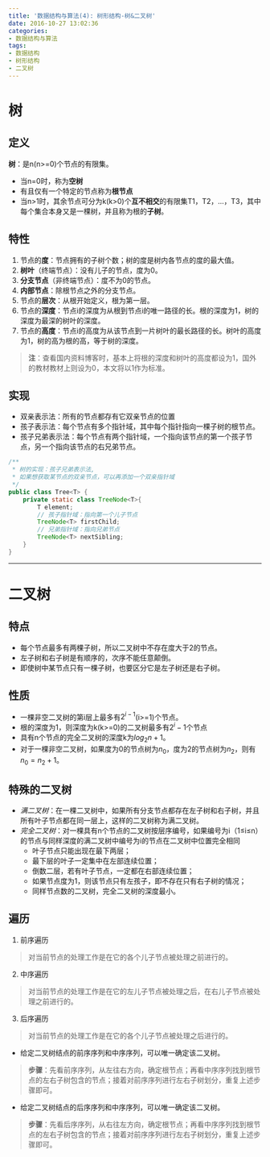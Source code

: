 ```yaml
---
title: '数据结构与算法(4): 树形结构-树&二叉树'
date: 2016-10-27 13:02:36
categories:
- 数据结构与算法
tags:
- 数据结构
- 树形结构
- 二叉树
---
```


# 树
## 定义
**树**：是n(n>=0)个节点的有限集。
* 当n=0时，称为**空树**
* 有且仅有一个特定的节点称为**根节点**
* 当n>1时，其余节点可分为k(k>0)个**互不相交**的有限集T1，T2，...，T3，其中每个集合本身又是一棵树，并且称为根的**子树**。

## 特性
1. 节点的**度**：节点拥有的子树个数；树的度是树内各节点的度的最大值。
2. **树叶**（终端节点）：没有儿子的节点，度为0。
3. **分支节点**（非终端节点）：度不为0的节点。
4. **内部节点**：除根节点之外的分支节点。
5. 节点的**层次**：从根开始定义，根为第一层。
6. 节点的**深度**：节点i的深度为从根到节点i的唯一路径的长。根的深度为1，树的深度为最深的树叶的深度。
7. 节点的**高度**：节点i的高度为从该节点到一片树叶的最长路径的长。树叶的高度为1，树的高为根的高，等于树的深度。
>**注**：查看国内资料博客时，基本上将根的深度和树叶的高度都设为1，国外的教材教材上则设为0，本文将以1作为标准。

## 实现
* 双亲表示法：所有的节点都存有它双亲节点的位置
* 孩子表示法：每个节点有多个指针域，其中每个指针指向一棵子树的根节点。
* 孩子兄弟表示法：每个节点有两个指针域，一个指向该节点的第一个孩子节点，另一个指向该节点的右兄弟节点。
```java
/**
 * 树的实现：孩子兄弟表示法,
 * 如果想获取某节点的双亲节点，可以再添加一个双亲指针域
 */
public class Tree<T> {
    private static class TreeNode<T>{
        T element;
        // 孩子指针域：指向第一个儿子节点
        TreeNode<T> firstChild;
        // 兄弟指针域：指向兄弟节点
        TreeNode<T> nextSibling;
    }
}
```

- - -

# 二叉树
## 特点
* 每个节点最多有两棵子树，所以二叉树中不存在度大于2的节点。
* 左子树和右子树是有顺序的，次序不能任意颠倒。
* 即使树中某节点只有一棵子树，也要区分它是左子树还是右子树。

## 性质
* 一棵非空二叉树的第i层上最多有$2^{i-1}$(i>=1)个节点。
* 根的深度为1，则深度为k(k>=0)的二叉树最多有$2^{i}-1$个节点
* 具有n个节点的完全二叉树的深度k为$log_{2}n+1$。
* 对于一棵非空二叉树，如果度为0的节点树为$n_0$，度为2的节点树为$n_2$，则有$n_0=n_2+1$。

## 特殊的二叉树
* *满二叉树*：在一棵二叉树中，如果所有分支节点都存在左子树和右子树，并且所有叶子节点都在同一层上，这样的二叉树称为满二叉树。
* *完全二叉树*：对一棵具有n个节点的二叉树按层序编号，如果编号为i（1≤i≤n）的节点与同样深度的满二叉树中编号为i的节点在二叉树中位置完全相同
    * 叶子节点只能出现在最下两层；
    * 最下层的叶子一定集中在左部连续位置；
    * 倒数二层，若有叶子节点，一定都在右部连续位置；
    * 如果节点度为1，则该节点只有左孩子，即不存在只有右子树的情况；
    * 同样节点数的二叉树，完全二叉树的深度最小。

## 遍历
1. 前序遍历
>对当前节点的处理工作是在它的各个儿子节点被处理之前进行的。
2. 中序遍历
>对当前节点的处理工作是在它的左儿子节点被处理之后，在右儿子节点被处理之前进行的。
3. 后序遍历
>对当前节点的处理工作是在它的各个儿子节点被处理之后进行的。

* 给定二叉树结点的前序序列和中序序列，可以唯一确定该二叉树。
>**步骤**：先看前序序列，从左往右方向，确定根节点；再看中序序列找到根节点的左右子树包含的节点；接着对前序序列进行左右子树划分，重复上述步骤即可。
* 给定二叉树结点的后序序列和中序序列，可以唯一确定该二叉树。
>**步骤**：先看后序序列，从右往左方向，确定根节点；再看中序序列找到根节点的左右子树包含的节点；接着对前序序列进行左右子树划分，重复上述步骤即可。